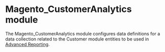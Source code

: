 # Magento_CustomerAnalytics module

The Magento_CustomerAnalytics module configures data definitions for a data collection related to the Customer module entities to be used in [Advanced Reporting](https://devdocs.magento.com/guides/v2.2/advanced-reporting/modules.html).
